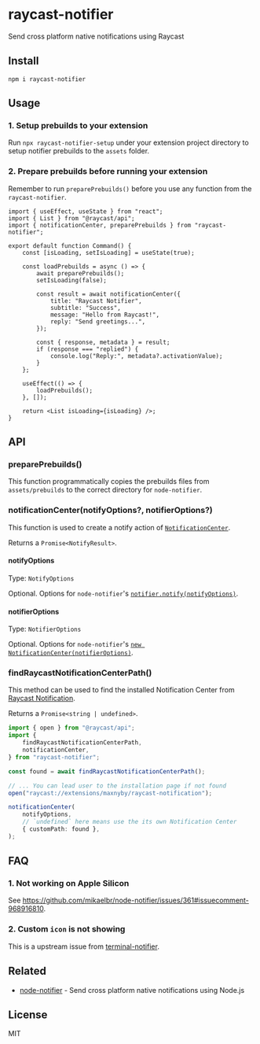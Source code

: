 # raycast-notifier

Send cross platform native notifications using Raycast

## Install

```shell
npm i raycast-notifier
```

## Usage

### 1. Setup prebuilds to your extension

Run `npx raycast-notifier-setup` under your extension project directory to setup notifier prebuilds to the `assets` folder.

### 2. Prepare prebuilds before running your extension

Remember to run `preparePrebuilds()` before you use any function from the `raycast-notifier`.

```tsx
import { useEffect, useState } from "react";
import { List } from "@raycast/api";
import { notificationCenter, preparePrebuilds } from "raycast-notifier";

export default function Command() {
	const [isLoading, setIsLoading] = useState(true);

	const loadPrebuilds = async () => {
		await preparePrebuilds();
		setIsLoading(false);

		const result = await notificationCenter({
			title: "Raycast Notifier",
			subtitle: "Success",
			message: "Hello from Raycast!",
			reply: "Send greetings...",
		});

		const { response, metadata } = result;
		if (response === "replied") {
			console.log("Reply:", metadata?.activationValue);
		}
	};

	useEffect(() => {
		loadPrebuilds();
	}, []);

	return <List isLoading={isLoading} />;
}
```

## API

### preparePrebuilds()

This function programmatically copies the prebuilds files from `assets/prebuilds` to the correct directory for `node-notifier`.

### notificationCenter(notifyOptions?, notifierOptions?)

This function is used to create a notify action of [`NotificationCenter`](https://github.com/mikaelbr/node-notifier#usage-notificationcenter).

Returns a `Promise<NotifyResult>`.

#### notifyOptions

Type: `NotifyOptions`

Optional. Options for `node-notifier`'s [`notifier.notify(notifyOptions)`](https://www.npmjs.com/package/node-notifier#all-notification-options-with-their-defaults).

#### notifierOptions

Type: `NotifierOptions`

Optional. Options for `node-notifier`'s [`new NotificationCenter(notifierOptions)`](https://www.npmjs.com/package/node-notifier#all-notification-options-with-their-defaults).

### findRaycastNotificationCenterPath()

This method can be used to find the installed Notification Center from [Raycast Notification](https://raycast.com/maxnyby/raycast-notification).

Returns a `Promise<string | undefined>`.

```typescript
import { open } from "@raycast/api";
import {
	findRaycastNotificationCenterPath,
	notificationCenter,
} from "raycast-notifier";

const found = await findRaycastNotificationCenterPath();

// ... You can lead user to the installation page if not found
open("raycast://extensions/maxnyby/raycast-notification");

notificationCenter(
	notifyOptions,
	// `undefined` here means use the its own Notification Center
	{ customPath: found },
);
```

## FAQ

### 1. Not working on Apple Silicon

See https://github.com/mikaelbr/node-notifier/issues/361#issuecomment-968916810.

### 2. Custom `icon` is not showing

This is a upstream issue from [terminal-notifier](https://github.com/julienXX/terminal-notifier).

## Related

- [node-notifier](https://github.com/mikaelbr/node-notifier) - Send cross platform native notifications using Node.js

## License

MIT
